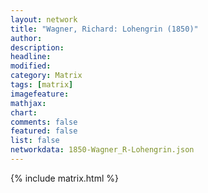 ```yaml
---
layout: network
title: "Wagner, Richard: Lohengrin (1850)"
author:
description:
headline:
modified:
category: Matrix
tags: [matrix]
imagefeature: 
mathjax: 
chart: 
comments: false
featured: false
list: false
networkdata: 1850-Wagner_R-Lohengrin.json
---
```

{% include matrix.html %}
